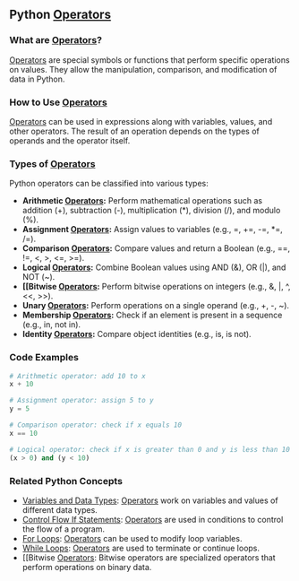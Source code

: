 ## Python [Operators](./../Operators/)

### What are [Operators](./../Operators/)?
 [Operators](./../Operators/) are special symbols or functions that perform specific operations on values. They allow the manipulation, comparison, and modification of data in Python.

### How to Use [Operators](./../Operators/)
 [Operators](./../Operators/) can be used in expressions along with variables, values, and other operators. The result of an operation depends on the types of operands and the operator itself.

### Types of [Operators](./../Operators/)

Python operators can be classified into various types:

- **Arithmetic [Operators](./../Operators/):** Perform mathematical operations such as addition (+), subtraction (-), multiplication (*), division (/), and modulo (%).
- **Assignment [Operators](./../Operators/):** Assign values to variables (e.g., =, +=, -=, *=, /=).
- **Comparison [Operators](./../Operators/):** Compare values and return a Boolean (e.g., ==, !=, <, >, <=, >=).
- **Logical [Operators](./../Operators/):** Combine Boolean values using AND (&), OR (|), and NOT (~).
- **[[Bitwise [Operators](./../Operators/):** Perform bitwise operations on integers (e.g., &, |, ^, <<, >>).
- **Unary [Operators](./../Operators/):** Perform operations on a single operand (e.g., +, -, ~).
- **Membership [Operators](./../Operators/):** Check if an element is present in a sequence (e.g., in, not in).
- **Identity [Operators](./../Operators/):** Compare object identities (e.g., is, is not).

### Code Examples

```python
# Arithmetic operator: add 10 to x
x + 10
```

```python
# Assignment operator: assign 5 to y
y = 5
```

```python
# Comparison operator: check if x equals 10
x == 10
```

```python
# Logical operator: check if x is greater than 0 and y is less than 10
(x > 0) and (y < 10)
```

### Related Python Concepts

- [Variables and Data Types](./../Variables-and-Data-Types/): [Operators](./../Operators/) work on variables and values of different data types.
- [Control Flow If Statements](./../Control-Flow-If-Statements/): [Operators](./../Operators/) are used in conditions to control the flow of a program.
- [For Loops](./../For-Loops/): [Operators](./../Operators/) can be used to modify loop variables.
- [While Loops](./../While-Loops/): [Operators](./../Operators/) are used to terminate or continue loops.
- [[Bitwise [Operators](./../Operators/): Bitwise operators are specialized operators that perform operations on binary data.